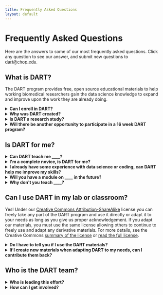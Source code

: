 ```yaml
---
title: Frequently Asked Questions
layout: default
---
```


# Frequently Asked Questions

Here are the answers to some of our most frequently asked questions.  Click any question to see our answer, and submit new questions to [dart@chop.edu](mailto:dart@chop.edu).

## What is DART?

The DART program provides free, open source educational materials to help working biomedical researchers gain the data science knowledge to expand and improve upon the work they are already doing. 

<details>
<summary><strong>Can I enroll in DART?</strong></summary>
There is no enrollment process for DART. You can get started learning with DART right now by exploring our <a href="https://arcus.github.io/education_modules/list_of_modules">full list of educational modules</a>, <a href="https://arcus.github.io/education_modules/example_pathways">finding a pathway you like</a>, or by using our <a href="https://learn.arcus.chop.edu">prototype module discovery application</a> to build your own pathway.
</details>

<details>
<summary><strong>Why was DART created?</strong></summary>
There are lots of data science training programs, but DART was designed to fill the particular needs of working biomedical researchers. Our learning modules are short (60 minutes or less), full of relevant examples in biomedicine, and do not require learners to go through a set curriculum in order to learn the next skill. 
</details>

<details>
<summary><strong>Is DART a research study?</strong></summary>
DART started as a research study in which we provided biomedical researchers (our subjects) some data science training resources over the course of 16 weeks and measured the efficacy of our approach. The active research portion of the DART program concluded in November 2023 and we are currently analyzing our data. If you would like to be updated as we report our results, please fill out the <a href="https://redcap.chop.edu/surveys/?s=FPHWFNEA9KN3HERF">DART Interest Form</a>.
</details>

<details>
<summary><strong>Will there be another opportunity to participate in a 16 week DART program?</strong></summary>
We do not anticipate offering another 16 week training program. Instead we are working to convert the entire DART program into a permanent learning resource that biomedical researchers can use, adapt, and contribute to going forward. 
</details>


## Is DART for me?

<details>
<summary><strong>Can DART teach me ____?</strong></summary>
DART teaches data science skills with a strong emphasis on free, open source software. The principles of data cleaning and preparation we teach are useful regardless of what software you use, but we only provide specific coding instruction in open source languages. 

The best way to find out if we teach a particular topic is to take a look at our offerings in the category you are interested in. You can explore all modules DART offers through the <a href="https://arcus.github.io/education_modules/list_of_modules">list of DART modules on this website</a> or the <a href="https://learn.arcus.chop.edu">prototype module discovery application</a>.
</details>

<details>
<summary><strong>I'm a complete novice, is DART for me?</strong></summary>
Yes! We have materials that are designed to get you started even if you have never even thought of giving data science or coding a try. Take a look at the <a href="https://arcus.github.io/education_modules/example_pathways">Suggested Learning Pathways</a> and pick one that meets your needs.
</details>

<details>
<summary><strong>I already have some experience with data science or coding, can DART help me improve my skills?</strong></summary>
The best way to find out is to take a look at our offerings in the category you are interested in. You can explore all modules DART offers through the <a href="https://arcus.github.io/education_modules/list_of_modules">list of DART modules on this website</a> or the <a href="https://learn.arcus.chop.edu">prototype module discovery application</a>.
</details>

<details>
<summary><strong>Will you have a module on ____ in the future?</strong></summary>
We are always adding new modules to the DART collection! To see if a particular topic is currently in the works, check out the <a href="https://github.com/orgs/arcus/projects/25">GitHub project board</a>. If there is a topic that you think would be a benefit to the DART program, and it doesn't appear to be in the works yet, let us know by either emailing us at <a href="mailto:dart@chop.edu">dart@chop.edu</a>.
</details>

<details>
<summary><strong>Why don't you teach ____?</strong></summary>
If we don't have materials on a topic you want to learn, there are a couple of possibilities. It may be that the topic is outside the scope of the DART project, for example Excel and Stata are proprietary programs. Another possibility is that we plan to offer materials on that topic, but haven't yet developed them. You can see <a href="https://github.com/orgs/arcus/projects/25">which modules are actively under development on our GitHub project page</a>. A third possibility is that we have not yet found a subject matter expert to contribute materials on that topic. Please reach out if you would be willing to share your expertise by contributing to DART!
</details>

## Can I use DART in my lab or classroom?
Yes! Under our <a href="https://github.com/arcus/education_modules/blob/main/LICENSE">Creative Commons Attribution-ShareAlike</a> license you can freely take any part of the DART program and use it directly or adapt it to your needs as long as you give us proper acknowledgement. If you adapt our materials, you must use the same license allowing others to continue to freely use and adapt any derivative materials. For more details, see the Creative Commons <a href="https://creativecommons.org/licenses/by-sa/4.0/">summary of the license</a> or <a href="https://github.com/arcus/education_modules/blob/main/LICENSE">read the full license</a>.


<details><summary><strong>Do I have to tell you if I use the DART materials?</strong></summary>
You do not have to tell us, but we hope that you will. We love to hear how DART materials are being used and adapted to different groups' needs!
</details>

<details><summary><strong>If I create new materials when adapting DART to my needs, can I contribute them back?</strong></summary>
Absolutely, we are always looking for collaborators to contribute material in their areas of expertise, and you will receive authorship credit for everything you write. If you contribute material back to the DART program, it will go through our rigorous quality assurance process before it is added to our offerings.</details>

## Who is the DART team? 

<details>
<summary><strong>Who is leading this effort?</strong></summary>
The core DART team consists of five data educators at Children's Hospital of Philadelphia (CHOP). This same team, along with collaborators at CHOP and Drexel University, is conducting the associated research.
</details>

<details>
<summary><strong>How can I get involved?</strong></summary>
There are many ways to get involved with DART! Filling out the feedback form at the end of each module is one way to help shape and improve the program, but you can also <a href="https://github.com/arcus/education_modules/issues/new/choose">create issues in our repository on GitHub</a> or <a href="https://github.com/arcus/education_modules/blob/main/_for_authors/write_a_module.md#how-to-create-an-educational-module">contribute your own module</a>. Please <a href="https://redcap.chop.edu/surveys/?s=FPHWFNEA9KN3HERF">fill out the DART Interest Form</a> and we will be in touch!
</details>



